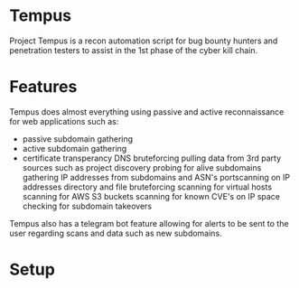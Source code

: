 # Tempus
Project Tempus is a recon automation script for bug bounty hunters and penetration testers to assist in the 1st phase of the cyber kill chain.

# Features

Tempus does almost everything using passive and active reconnaissance for web applications such as:

* passive subdomain gathering
* active subdomain gathering
* certificate transperancy 
DNS bruteforcing
pulling data from 3rd party sources such as project discovery
probing for alive subdomains
gathering IP addresses from subdomains and ASN's
portscanning on IP addresses
directory and file bruteforcing
scanning for virtual hosts
scanning for AWS S3 buckets
scanning for known CVE's on IP space
checking for subdomain takeovers

Tempus also has a telegram bot feature allowing for alerts to be sent to the user regarding scans and data such as new subdomains.

# Setup
